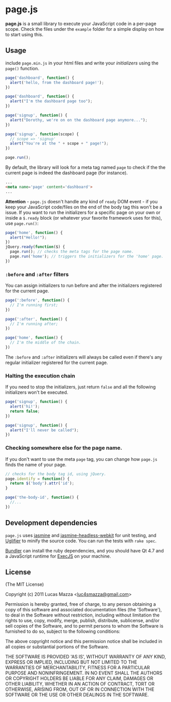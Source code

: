 # page.js

**page.js** is a small library to execute your JavaScript code in a per-page scope. Check the files under the `example` folder for a simple display on how to start using this.

## Usage

include `page.min.js` in your html files and write your *initializers* using the `page()` function.

```javascript
page('dashboard', function() {
  alert('hello, from the dashboard page!');
})

page('dashboard', function() {
  alert("I'm the dashboard page too");
})

page('signup', function() {
  alert("Dorothy, we're on on the dashboard page anymore...");
})

page('signup', function(scope) {
  // scope => 'signup'
  alert("You're at the " + scope + " page!");
})

page.run();
```

By default, the library will look for a meta tag named `page` to check if the the current page is indeed the dashboard page (for instance).

```html
...
<meta name='page' content='dashboard'>
...
```
**Attention** - `page.js` doesn't handle any kind of `ready` DOM event - if you keep your JavaScript code/files on the end of the body tag this won't be a issue. If you want to run the initializers for a specific page on your own or inside a `$.ready` block (or whatever your favorite framework uses for this), use `page.run()`:

```javascript
page('home', function() {
  alert("Hello!");
})
jQuery.ready(function($) {
  page.run(); // checks the meta tags for the page name.
  page.run('home'); // triggers the initializers for the 'home' page.
})
```

### `:before` and `:after` filters

You can assign initializers to run before and after the initializers registered for the current page.

```javascript
page(':before', function() {
  // I'm running first;
})

page(':after', function() {
  // I'm running after;
})

page('home', function() {
  // I'm the middle of the chain.
})
```

The `:before` and `:after` initializers will always be called even if there's any regular initializer registered for the current page.

### Halting the execution chain

If you need to stop the initializers, just return `false` and all the following initializers won't be executed.

```javascript
page('signup', function() {
  alert('hi!');
  return false;
})

page('signup', function() {
  alert("I'll never be called");
})
```

### Checking somewhere else for the page name.

If you don't want to use the meta `page` tag, you can change how `page.js` finds the name of your page.

```javascript
// checks for the body tag id, using jQuery.
page.identify = function() {
  return $('body').attr('id');
}

page('the-body-id', function() {
  //...
})
```

## Development dependencies

`page.js` uses [jasmine](https://github.com/pivotal/jasmine) and [jasmine-headless-webkit](http://johnbintz.github.com/jasmine-headless-webkit/) for unit testing, and [Uglifier](https://github.com/lautis/uglifier) to minify the source code. You can run the tests with `rake spec`.

[Bundler](http://gembundler.com/) can install the ruby dependencies, and you should have Qt 4.7 and a JavaScript runtime for [ExecJS](github.com/sstephenson/execjs) on your machine.

## License

(The MIT License)

Copyright (c) 2011 Lucas Mazza &lt;luc4smazza@gmail.com&gt;

Permission is hereby granted, free of charge, to any person obtaining
a copy of this software and associated documentation files (the
'Software'), to deal in the Software without restriction, including
without limitation the rights to use, copy, modify, merge, publish,
distribute, sublicense, and/or sell copies of the Software, and to
permit persons to whom the Software is furnished to do so, subject to
the following conditions:

The above copyright notice and this permission notice shall be
included in all copies or substantial portions of the Software.

THE SOFTWARE IS PROVIDED 'AS IS', WITHOUT WARRANTY OF ANY KIND,
EXPRESS OR IMPLIED, INCLUDING BUT NOT LIMITED TO THE WARRANTIES OF
MERCHANTABILITY, FITNESS FOR A PARTICULAR PURPOSE AND NONINFRINGEMENT.
IN NO EVENT SHALL THE AUTHORS OR COPYRIGHT HOLDERS BE LIABLE FOR ANY
CLAIM, DAMAGES OR OTHER LIABILITY, WHETHER IN AN ACTION OF CONTRACT,
TORT OR OTHERWISE, ARISING FROM, OUT OF OR IN CONNECTION WITH THE
SOFTWARE OR THE USE OR OTHER DEALINGS IN THE SOFTWARE.
